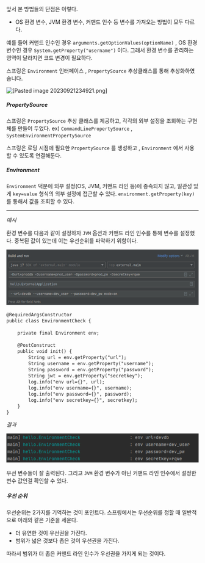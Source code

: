 
앞서 본 방법들의 단점은 이렇다.

- OS 환경 변수, JVM 환경 변수, 커맨드 인수 등 변수를 가져오는 방법이 모두 다르다.

예를 들어 커맨드 인수인 경우 `arguments.getOptionValues(optionName)` , OS 환경 변수인 경우 `System.getProperty("username")` 이다. 그래서 환경 변수를 관리하는 영역이 달라지면 코드 변경이 필요하다.

스프링은 `Environment` 인터페이스 , `PropertySource` 추상클래스를 통해 추상화하였습니다.


![[Pasted image 20230921234921.png]](Pasted%20image%20230921234921.png)


##### PropertySource

스프링은 `PropertySource` 추상 클래스를 제공하고, 각각의 외부 설정을 조회하는 구현체를 만들어 두었다. ex) `CommandLinePropertySource` , `SystemEnvironmentPropertySource`

스프링은 로딩 시점에 필요한 `PropertySource` 를 생성하고 , `Environment` 에서 사용할 수 있도록 연결해둔다.


##### Environment

`Environment` 덕분에 외부 설정(OS, JVM, 커맨드 라인 등)에 종속되지 않고, 일관성 있게 `key=value` 형식의 외부 설정에 접근할 수 있다. `environment.getProperty(key)` 를 통해서 값을 조회할 수 있다.


---

*예시*

환경 변수를 다음과 같이 설정하자 `JVM` 옵션과 커맨드 라인 인수를 통해 변수를 설정했다. 중복된 값이 있는데 이는 우선순위를 파악하기 위함이다.

![[Pasted image 20230921235802.png]](Pasted%20image%2020230921235802.png)



```
@RequiredArgsConstructor  
public class EnvironmentCheck {  
  
    private final Environment env;  
  
    @PostConstruct  
    public void init() {  
        String url = env.getProperty("url");  
        String username = env.getProperty("username");  
        String password = env.getProperty("password");  
        String jwt = env.getProperty("secretkey");  
        log.info("env url={}", url);  
        log.info("env username={}", username);  
        log.info("env password={}", password);  
        log.info("env secretkey={}", secretkey);  
    }  
}
```


*결과*

![[Pasted image 20230921235924.png]](Pasted%20image%2020230921235924.png)


우선 변수들이 잘 출력된다. 그리고 `JVM` 환경 변수가 아닌 커맨드 라인 인수에서 설정한 변수 값인걸 확인할 수 있다.


##### 우선 순위

우선순위는 2가지를 기억하는 것이 포인트다. 스프링에서는 우선순위를 정할 때 일반적으로 아래와 같은 기준을 세운다.

- 더 유연한 것이 우선권을 가진다.
- 범위가 넓은 것보다 좁은 것이 우선권을 가진다.


따라서 범위가 더 좁은 커맨드 라인 인수가 우선권을 가지게 되는 것이다.
